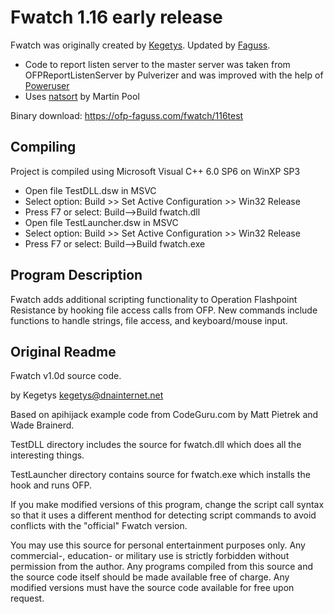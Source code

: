 # Fwatch 1.16 early release

Fwatch was originally created by [Kegetys](http://www.kegetys.fi/). Updated by [Faguss](https://ofp-faguss.com/).

* Code to report listen server to the master server was taken from OFPReportListenServer by Pulverizer and was improved with the help of [Poweruser](https://github.com/Poweruser)
* Uses [natsort](https://github.com/sourcefrog/natsort) by Martin Pool

Binary download: https://ofp-faguss.com/fwatch/116test

## Compiling

Project is compiled using Microsoft Visual C++ 6.0 SP6 on WinXP SP3

* Open file TestDLL.dsw in MSVC
* Select option: Build >> Set Active Configuration >> Win32 Release
* Press F7 or select: Build-->Build fwatch.dll
* Open file TestLauncher.dsw in MSVC
* Select option: Build >> Set Active Configuration >> Win32 Release
* Press F7 or select: Build-->Build fwatch.exe

## Program Description

Fwatch adds additional scripting functionality to Operation Flashpoint Resistance by hooking file access calls from OFP. New commands include functions to handle strings, file access, and keyboard/mouse input. 

## Original Readme

Fwatch v1.0d source code.

by Kegetys <kegetys@dnainternet.net>

Based on apihijack example code from CodeGuru.com by Matt Pietrek and Wade Brainerd. 



TestDLL directory includes the source for fwatch.dll which does all the interesting things.

TestLauncher directory contains source for fwatch.exe which installs the hook and runs OFP.



If you make modified versions of this program, change the script call syntax so that it uses a different menthod for detecting script commands to avoid conflicts with the "official" Fwatch version. 



You may use this source for personal entertainment purposes only. Any commercial-, education- or military use is strictly forbidden without permission from the author. Any programs compiled from this source and the source code itself should be made available free of charge. Any modified versions must have the source code available for free upon request.



